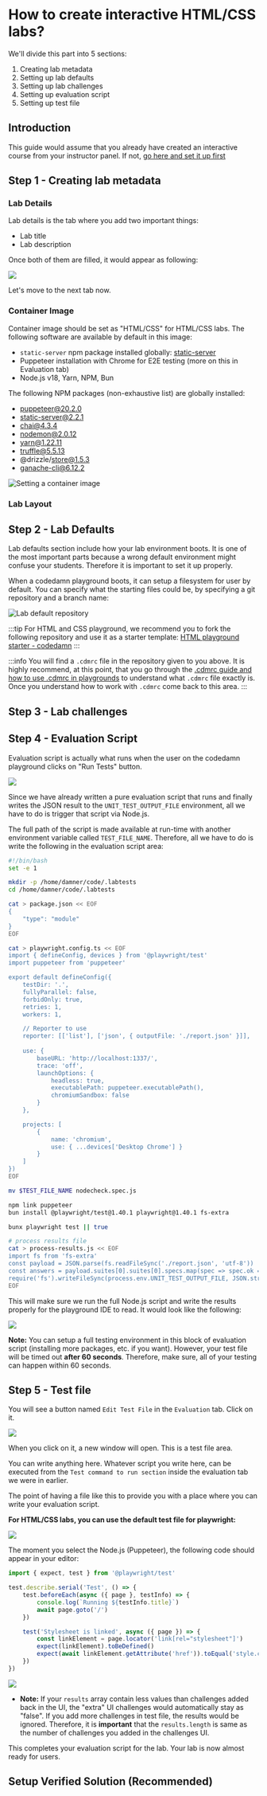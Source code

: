 # How to create interactive HTML/CSS labs?

<!--@include: ./../_components/TechnologyIntro.md-->

We'll divide this part into 5 sections:

1. Creating lab metadata
2. Setting up lab defaults
3. Setting up lab challenges
4. Setting up evaluation script
5. Setting up test file

## Introduction

This guide would assume that you already have created an interactive course from your instructor panel. If not, [go here and set it up first](https://codedamn.com/instructor/interactive-courses)

## Step 1 - Creating lab metadata

<!--@include: ./../_components/LabMetadata.md-->

### Lab Details

Lab details is the tab where you add two important things:

-   Lab title
-   Lab description

Once both of them are filled, it would appear as following:

![](/images/html-css/lab-details.png)

Let's move to the next tab now.

### Container Image

Container image should be set as "HTML/CSS" for HTML/CSS labs. The following software are available by default in this image:

-   `static-server` npm package installed globally: [static-server](https://www.npmjs.com/package/static-server)
-   Puppeteer installation with Chrome for E2E testing (more on this in Evaluation tab)
-   Node.js v18, Yarn, NPM, Bun

The following NPM packages (non-exhaustive list) are globally installed:

-   puppeteer@20.2.0
-   static-server@2.2.1
-   chai@4.3.4
-   nodemon@2.0.12
-   yarn@1.22.11
-   truffle@5.5.13
-   @drizzle/store@1.5.3
-   ganache-cli@6.12.2

![Setting a container image](/images/html-css/lab-container-image.png)

### Lab Layout

<!--@include: ./../_components/LabLayout.md-->

## Step 2 - Lab Defaults

Lab defaults section include how your lab environment boots. It is one of the most important parts because a wrong default environment might confuse your students. Therefore it is important to set it up properly.

When a codedamn playground boots, it can setup a filesystem for user by default. You can specify what the starting files could be, by specifying a git repository and a branch name:

![Lab default repository](/images/html-css/lab-default-repo.png)

:::tip
For HTML and CSS playground, we recommend you to fork the following repository and use it as a starter template: [HTML playground starter - codedamn](https://github.com/codedamn-classrooms/html-playground-starter)
:::

:::info
You will find a `.cdmrc` file in the repository given to you above. It is highly recommend, at this point, that you go through the [.cdmrc guide and how to use .cdmrc in playgrounds](/docs/concepts/cdmrc) to understand what `.cdmrc` file exactly is. Once you understand how to work with `.cdmrc` come back to this area.
:::

## Step 3 - Lab challenges

<!--@include: ./../_components/LabChallenges.md-->

## Step 4 - Evaluation Script

Evaluation script is actually what runs when the user on the codedamn playground clicks on "Run Tests" button.

![](/images/common/lab-run-tests.png)

Since we have already written a pure evaluation script that runs and finally writes the JSON result to the `UNIT_TEST_OUTPUT_FILE` environment, all we have to do is trigger that script via Node.js.

The full path of the script is made available at run-time with another environment variable called `TEST_FILE_NAME`. Therefore, all we have to do is write the following in the evaluation script area:

```sh
#!/bin/bash
set -e 1

mkdir -p /home/damner/code/.labtests
cd /home/damner/code/.labtests

cat > package.json << EOF
{
    "type": "module"
}
EOF

cat > playwright.config.ts << EOF
import { defineConfig, devices } from '@playwright/test'
import puppeteer from 'puppeteer'

export default defineConfig({
	testDir: '.',
	fullyParallel: false,
	forbidOnly: true,
	retries: 1,
	workers: 1,

	// Reporter to use
	reporter: [['list'], ['json', { outputFile: './report.json' }]],
	
	use: {
		baseURL: 'http://localhost:1337/',
		trace: 'off',
		launchOptions: {
			headless: true,
			executablePath: puppeteer.executablePath(),
			chromiumSandbox: false
		}
	},

	projects: [
		{
			name: 'chromium',
			use: { ...devices['Desktop Chrome'] }
		}
	]
})
EOF

mv $TEST_FILE_NAME nodecheck.spec.js

npm link puppeteer
bun install @playwright/test@1.40.1 playwright@1.40.1 fs-extra

bunx playwright test || true

# process results file
cat > process-results.js << EOF
import fs from 'fs-extra'
const payload = JSON.parse(fs.readFileSync('./report.json', 'utf-8'))
const answers = payload.suites[0].suites[0].specs.map(spec => spec.ok === true)
require('fs').writeFileSync(process.env.UNIT_TEST_OUTPUT_FILE, JSON.stringify(answers))
EOF

```

This will make sure we run the full Node.js script and write the results properly for the playground IDE to read. It would look like the following:

![](/images/html-css/lab-test-command.png)

**Note:** You can setup a full testing environment in this block of evaluation script (installing more packages, etc. if you want). However, your test file will be timed out **after 60 seconds**. Therefore, make sure, all of your testing can happen within 60 seconds.

## Step 5 - Test file

You will see a button named `Edit Test File` in the `Evaluation` tab. Click on it.

![](/images/common/lab-edit-test.png)

When you click on it, a new window will open. This is a test file area.

You can write anything here. Whatever script you write here, can be executed from the `Test command to run section` inside the evaluation tab we were in earlier.

The point of having a file like this to provide you with a place where you can write your evaluation script.

**For HTML/CSS labs, you can use the default test file for playwright:**

![](/images/html-css/lab-test-file-dropdown.png)

The moment you select the Node.js (Puppeteer), the following code should appear in your editor:

```js
import { expect, test } from '@playwright/test'

test.describe.serial('Test', () => {
	test.beforeEach(async ({ page }, testInfo) => {
		console.log(`Running ${testInfo.title}`)
		await page.goto('/')
	})

	test('Stylesheet is linked', async ({ page }) => {
		const linkElement = page.locator('link[rel="stylesheet"]')
		expect(linkElement).toBeDefined()
		expect(await linkElement.getAttribute('href')).toEqual('style.css')
	})
})
```


![](/images/html-css/playground-tests.png)

-   **Note:** If your `results` array contain less values than challenges added back in the UI, the "extra" UI challenges would automatically stay as "false". If you add more challenges in test file, the results would be ignored. Therefore, it is **important** that the `results.length` is same as the number of challenges you added in the challenges UI.

This completes your evaluation script for the lab. Your lab is now almost ready for users.

## Setup Verified Solution (Recommended)

<!--@include: ./../_components/LabVerifiedSolution.md-->
